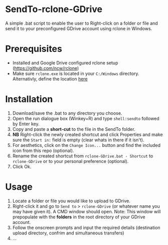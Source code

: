 # SendTo-rclone-GDrive
A simple .bat script to enable the user to Right-click on a folder or file and send it to your preconfigured GDrive account using rclone in Windows.

# Prerequisites
* Installed and Google Drive configured rclone setup (https://github.com/ncw/rclone)
* Make sure `rclone.exe` is located in your `C:/Windows` directory. Alternativly, define the location [here](https://github.com/Moodkiller/SendTo-rclone-GDrive/blob/79ac564ab26a020aa98ce7d4d53969efd15a6270/rclone-GDrive.bat#L3) 

# Installation
1. Download/save the .bat to any directory you choose.
2. Open the run dialogue box (Winkey+R) and type `shell:sendto` followed by Enter key.
3. Copy and paste a **short-cut** to the file in the SendTo folder.
4. **NB** Right-click the newly created shortcut and click Properties and make sure the `Start in:` field is empty (clear whats in there if it isn't).
5. For aesthetics, click on the `Change Icon...` button and find the included icon from this repo (optional).
6. Rename the created shortcut from `rclone-GDrive.bat - Shortcut` to `rclone-GDrive` or to your personal preference (optional).
6. Click Ok.

# Usage
1. Locate a folder or file you would like to upload to GDrive.
2. Right-click it and go to `Send to` > `rclone-GDrive` (or whatever name you may have given it). A CMD window should open. Note: This window will prepopulate with the **folders** in the root directory of your GDrive account.
3. Follow the onscreen prompts and input the required details (destination upload directory, confrim and simultaneous transfers)
4. ...

